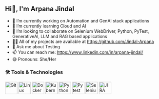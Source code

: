   ## Hi👋, I'm Arpana Jindal


  - 🔭 I’m currently working on Automation and GenAI stack applications
  - 🌱 I’m currently learning Cloud and AI 
  - 👯 I’m looking to collaborate on Selenium WebDriver, Python, PyTest, GenerativeAI, LLM and RAG based applications
  - 👨‍💻 All of my projects are available at https://github.com/Jindal-Arpana
  - 💬 Ask me about Testing
  - 📫 You can reach me: https://www.linkedin.com/in/arpana-jindal/
  - 😄 Pronouns: She/Her

<!--
- 🤔 I’m looking for help with ...
- ⚡ Fun fact: ...
-->

### 🛠️ Tools & Technologies

<p align="left">
  
  <img src="https://cdn.jsdelivr.net/gh/devicons/devicon/icons/git/git-original.svg" alt="Git" width="40" height="40"/>
  <img src="https://cdn.jsdelivr.net/gh/devicons/devicon/icons/linux/linux-original.svg" alt="Linux" width="40" height="40"/>
  <img src="https://cdn.jsdelivr.net/gh/devicons/devicon/icons/docker/docker-original.svg" alt="Docker" width="40" height="40"/>
  <img src="https://cdn.jsdelivr.net/gh/devicons/devicon/icons/kubernetes/kubernetes-plain.svg" alt="Kubernetes" width="40" height="40"/>
  <img src="https://cdn.jsdelivr.net/gh/devicons/devicon/icons/python/python-original.svg" alt="Python" width="40" height="40"/>
  <img src="https://cdn.jsdelivr.net/gh/devicons/devicon/icons/pytest/pytest-original.svg" alt="Pytest" width="40" height="40"/>
  <img src="https://cdn.jsdelivr.net/gh/devicons/devicon/icons/selenium/selenium-original.svg" alt="Selenium WebDriver" width="40" height="40"/>
  <img src="https://cdn.jsdelivr.net/gh/devicons/devicon/icons/jira/jira-original.svg" alt="JIRA" width="40" height="40"/>
 
</p>

  
